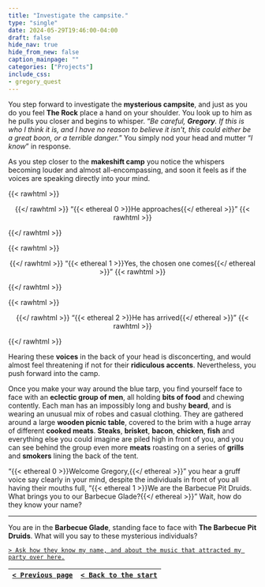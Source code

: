 ```yaml
---
title: "Investigate the campsite."
type: "single"
date: 2024-05-29T19:46:00-04:00
draft: false
hide_nav: true
hide_from_new: false
caption_mainpage: ""
categories: ["Projects"]
include_css:
- gregory_quest
---
```


You step forward to investigate the **mysterious campsite**, and just as you do you feel **The Rock** place a hand on your shoulder. You look up to him as he pulls you closer and begins to whisper. “*Be careful, **Gregory**. If this is who I think it is, and I have no reason to believe it isn't, this could either be a great boon, or a terrible danger.*” You simply nod your head and mutter “*I know*” in response. 

As you step closer to the **makeshift camp** you notice the whispers becoming louder and almost all-encompassing, and soon it feels as if the voices are speaking directly into your mind. 

{{< rawhtml >}}<p style="text-align: center">{{</ rawhtml >}}
“{{< ethereal 0 >}}He approaches{{</ ethereal >}}”
{{< rawhtml >}}</p>{{</ rawhtml >}}

{{< rawhtml >}}<p style="text-align: center">{{</ rawhtml >}}
“{{< ethereal 1 >}}Yes, the chosen one comes{{</ ethereal >}}”
{{< rawhtml >}}</p>{{</ rawhtml >}}

{{< rawhtml >}}<p style="text-align: center">{{</ rawhtml >}}
“{{< ethereal 2 >}}He has arrived{{</ ethereal >}}”
{{< rawhtml >}}</p>{{</ rawhtml >}}

Hearing these **voices** in the back of your head is disconcerting, and would almost feel threatening if not for their **ridiculous accents**. Nevertheless, you push forward into the camp. 

Once you make your way around the blue tarp, you find yourself face to face with an **eclectic group of men**, all holding **bits of food** and chewing contently. Each man has an impossibly long and bushy **beard**, and is wearing an unusual mix of robes and casual clothing. They are gathered around a large **wooden picnic table**, covered to the brim with a huge array of different **cooked meats**. **Steaks**, **brisket**, **bacon**, **chicken**, **fish** and everything else you could imagine are piled high in front of you, and you can see behind the group even more **meats** roasting on a series of **grills** and **smokers** lining the back of the tent. 

“{{< ethereal 0 >}}Welcome Gregory,{{</ ethereal >}}” you hear a gruff voice say clearly in your mind, despite the individuals in front of you all having their mouths full, “{{< ethereal 1 >}}We are the Barbecue Pit Druids. What brings you to our Barbecue Glade?{{</ ethereal >}}” Wait, how do they know your name? 

---

You are in the **Barbecue Glade**, standing face to face with **The Barbecue Pit Druids**. What will you say to these mysterious individuals? 

[``> Ask how they know my name, and about the music that attracted my party over here.``](../117)

|[``< Previous page``](../115)|[``< Back to the start``](../)|
|---|---|